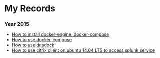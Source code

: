 # My Records

### Year 2015

- [How to install docker-engine, docker-compose](#/record/2015_11_25_11_35.md)
- [How to use docker-compose](#/record/2015_11_25_13_59.md)
- [How to use dnsdock](#/record/2015_11_26_12_38.md)
- [How to use citrix client on ubuntu 14.04 LTS to access splunk service](#/record/2015_12_03_15_56.md)
